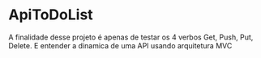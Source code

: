 # ApiToDoList

A finalidade desse projeto é apenas de testar os 4 verbos Get, Push, Put, Delete.
E entender a dinamica de uma API usando arquitetura MVC

